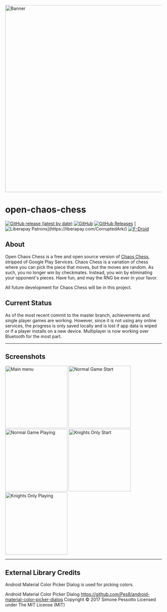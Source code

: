 
<img src="https://imgur.com/vGlxh6Z.png" alt="Banner" width="600" />

# open-chaos-chess
[![GitHub release (latest by date)](https://img.shields.io/github/v/release/CorruptedArk/open-chaos-chess)](https://github.com/CorruptedArk/open-chaos-chess/releases)
[![GitHub](https://img.shields.io/github/license/CorruptedArk/open-chaos-chess)](https://github.com/CorruptedArk/open-chaos-chess/blob/master/LICENSE)
[![GitHub Releases](https://img.shields.io/github/downloads/CorruptedArk/open-chaos-chess/latest/total)](https://github.com/CorruptedArk/open-chaos-chess/releases)
[![Liberapay Patrons](https://img.shields.io/liberapay/patrons/CorruptedArk.svg?logo=liberapay")](https://liberapay.com/CorruptedArk/)
[![F-Droid](https://img.shields.io/f-droid/v/dev.corruptedark.openchaoschess)](https://f-droid.org/en/packages/dev.corruptedark.openchaoschess/)

## About
Open Chaos Chess is a free and open source version of [Chaos Chess](https://play.google.com/store/apps/details?id=dev.corruptedark.chaoschess), stripped of Google Play Services. Chaos Chess is a variation of chess where you can pick the piece that moves, but the moves are random. As such, you no longer win by checkmates. Instead, you win by eliminating your opponent's pieces. Have fun, and may the RNG be ever in your favor. 


All future development for Chaos Chess will be in this project.

## Current Status
As of the most recent commit to the master branch, achievements and single player games are working. However, since it is not using any online services, the progress is only saved locally and is lost if app data is wiped or if a player installs on a new device. Multiplayer is now working over Bluetooth for the most part.

----

## Screenshots
<img src="https://i.imgur.com/somueei.png" alt="Main menu" width="200" />
<img src="https://i.imgur.com/MKLKXqn.png" alt="Normal Game Start" width="200" />
<img src="https://i.imgur.com/Nij5ZU0.png" alt="Normal Game Playing" width="200" />
<img src="https://i.imgur.com/NRuWsUf.png" alt="Knights Only Start" width="200" />
<img src="https://i.imgur.com/HZlM2rV.png" alt="Knights Only Playing" width="200" />

----

## External Library Credits

Android Material Color Picker Dialog is used for picking colors.

Android Material Color Picker Dialog https://github.com/Pes8/android-material-color-picker-dialog Copyright © 2017 Simone Pessotto Licensed under The MIT License (MIT)
